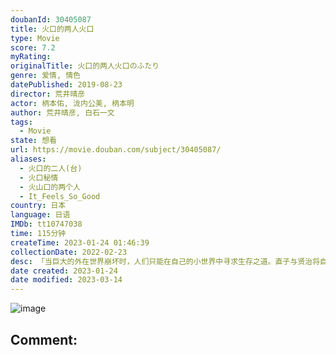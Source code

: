 ```yaml
---
doubanId: 30405087
title: 火口的两人火口
type: Movie
score: 7.2
myRating: 
originalTitle: 火口的两人火口のふたり
genre: 爱情, 情色
datePublished: 2019-08-23
director: 荒井晴彦
actor: 柄本佑, 泷内公美, 柄本明
author: 荒井晴彦, 白石一文
tags:
  - Movie
state: 想看
url: https://movie.douban.com/subject/30405087/
aliases:
  - 火口的二人(台)
  - 火口秘情
  - 火山口的两个人
  - It_Feels_So_Good
country: 日本
language: 日语
IMDb: tt10747038
time: 115分钟
createTime: 2023-01-24 01:46:39
collectionDate: 2022-02-23
desc: 「当巨大的外在世界崩坏时，人们只能在自己的小世界中寻求生存之道。直子与贤治将自我封闭在两人专属的小世界里，伴随着男女之间自然而然的肉体关系，仿佛被抛入了无法说谎的宇宙之中，当中有着快感，也袒露出人们原...
date created: 2023-01-24
date modified: 2023-03-14
---
```


![image](p2556419282.jpg)

Comment:
---
